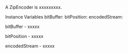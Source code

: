 A ZipEncoder is xxxxxxxxx.Instance Variables	bitBuffer:		<Object>	bitPosition:		<Object>	encodedStream:		<Object>bitBuffer	- xxxxxbitPosition	- xxxxxencodedStream	- xxxxx